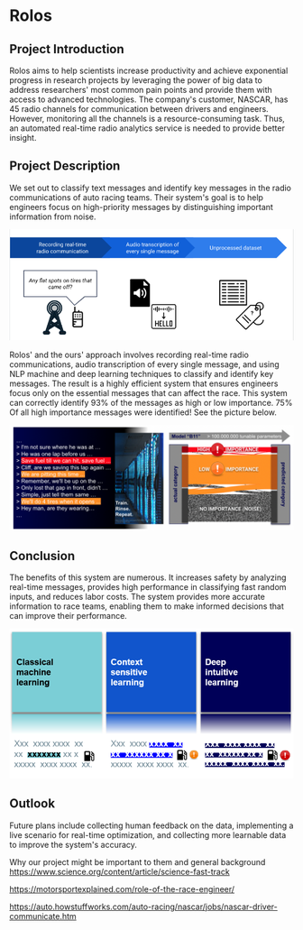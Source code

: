 # Rolos 

## Project Introduction
   Rolos aims to help scientists increase productivity and achieve exponential progress in research projects by leveraging the power of big data to address researchers' most common pain points and provide them with access to advanced technologies. The company's customer, NASCAR, has 45 radio channels for communication between drivers and engineers. However, monitoring all the channels is a resource-consuming task. Thus, an automated real-time radio analytics service is needed to provide better insight.


## Project Description

We set out to classify text messages and identify key messages in the radio communications of auto racing teams. Their system's goal is to help engineers focus on high-priority messages by distinguishing important information from noise.

![Test Image 1](reports/img/Data_collection.png)


Rolos' and the ours' approach involves recording real-time radio communications, audio transcription of every single message, and using NLP machine and deep learning techniques to classify and identify key messages. The result is a highly efficient system that ensures engineers focus only on the essential messages that can affect the race. This system can correctly identify 93% of the messages as high or low importance. 75% Of all high importance messages were identified! See the picture below.

![Test Image 1](reports/img/Results.png)

## Conclusion
   The benefits of this system are numerous. It increases safety by analyzing real-time messages, provides high performance in classifying fast random inputs, and reduces labor costs. The system provides more accurate information to race teams, enabling them to make informed decisions that can improve their performance.
   
![Test Image 1](reports/img/AImodeling_tuning.png)


## Outlook
Future plans include collecting human feedback on the data, implementing a live scenario for real-time optimization, and collecting more learnable data to improve the system's accuracy.


Why our project might be important to them and general background
https://www.science.org/content/article/science-fast-track

https://motorsportexplained.com/role-of-the-race-engineer/

https://auto.howstuffworks.com/auto-racing/nascar/jobs/nascar-driver-communicate.htm
